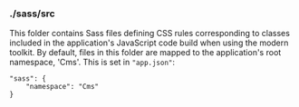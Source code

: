 ### ./sass/src

This folder contains Sass files defining CSS rules corresponding to classes
included in the application's JavaScript code build when using the modern toolkit.
By default, files in this folder are mapped to the application's root namespace, 'Cms'.
This is set in `"app.json"`:

    "sass": {
        "namespace": "Cms"
    }